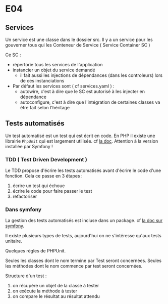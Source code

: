 # E04

## Services

Un service est une classe dans le dossier src.
Il y a un service pour les gouverner tous qui les Conteneur de Service ( Service Container SC )

Ce SC :

- répertorie tous les services de l'application
- instancier un objet du service demandé
  - il fait aussi les injections de dépendances (dans les controleurs) lors de ces instanciations
- Par défaut les services sont ( cf services.yaml ) :
  - autowire, c'est à dire que le SC est autorisé à les injecter en dépendance
  - autoconfigure, c'est à dire que l'intégration de certaines classes va être fait selon l'héritage

## Tests automatisés

Un test automatisé est un test qui est écrit en code. En PHP il existe une librairie `PhpUnit` qui est largement utilisée. cf [la doc](https://docs.phpunit.de/en/11.1/). Attention à la version installée par Symfony !

### TDD ( Test Driven Development )

Le TDD propose d'écrire les tests automatisés avant d'écrire le code d'une fonction.
Cela ce passe en 3 étapes :

1. écrire un test qui échoue
2. écrire le code pour faire passer le test
3. refactoriser

### Dans symfony

La gestion des tests automatisés est incluse dans un package. cf [la doc sur symfony](https://symfony.com/doc/current/testing.html).

Il existe plusieurs types de tests, aujourd'hui on ne s'intéresse qu'aux tests unitaire.

Quelques règles de PHPUnit.

Seules les classes dont le nom termine par Test seront concernées.
Seules les méthodes dont le nom commence par test seront concernées.

Structure d'un test :

1. on récupère un objet de la classe à tester
2. on exécute la méthode à tester
3. on compare le résultat au résultat attendu
